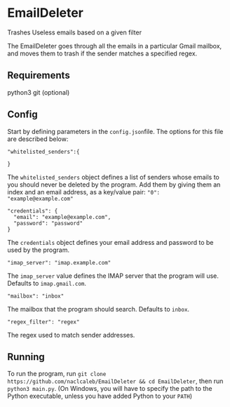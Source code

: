 # EmailDeleter
Trashes Useless emails based on a given filter

The EmailDeleter goes through all the emails in a particular Gmail mailbox, and moves them to trash if the sender matches a specified regex.

## Requirements
python3
git (optional)

## Config
Start by defining parameters in the `config.json`file. The options for this file are described below:
```
"whitelisted_senders":{

}
```

The `whitelisted_senders` object defines a list of senders whose emails to you should never be deleted by the program.
Add them by giving them an index and an email address, as a key/value pair: `"0": "example@example.com"`

```
"credentials": {
  "email": "example@example.com",
  "password": "password"
}
```
The `credentials` object defines your email address and password to be used by the program.

```
"imap_server": "imap.example.com"
```

The `imap_server` value defines the IMAP server that the program will use. Defaults to `imap.gmail.com`.

```
"mailbox": "inbox"
```

The mailbox that the program should search. Defaults to `inbox`.

```
"regex_filter": "regex"
```

The regex used to match sender addresses.


## Running

To run the program, run `git clone https://github.com/naclcaleb/EmailDeleter && cd EmailDeleter`, then run `python3 main.py`.
(On Windows, you will have to specify the path to the Python executable, unless you have added Python to your `PATH`)
